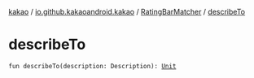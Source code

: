 [kakao](../../index.md) / [io.github.kakaoandroid.kakao](../index.md) / [RatingBarMatcher](index.md) / [describeTo](./describe-to.md)

# describeTo

`fun describeTo(description: Description): `[`Unit`](https://kotlinlang.org/api/latest/jvm/stdlib/kotlin/-unit/index.html)